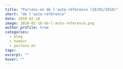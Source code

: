 ```yaml
---
title: "Parlons-en de l'auto-référence (18/02/2010)"
short: "de l'auto-référence"
date: 2010-02-18
image: 2010-02-18-de-l-auto-reference.png
author_profile: true
categories:
  - blog
  - humour
  - parlons-en
tags:
excerpt: ""
hover: ""
---
```

